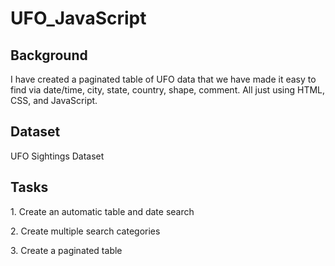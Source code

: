 # UFO_JavaScript

<h2> Background </h2>
I have created a paginated table of UFO data that we have made it easy to find via date/time, city, state, country, shape, comment. All just using HTML, CSS, and JavaScript. 

<h2> Dataset </h2>
UFO Sightings Dataset

<h2> Tasks </h2>
<p>1. Create an automatic table and date search </p>
<p>2. Create multiple search categories </p>
<p>3. Create a paginated table </p>